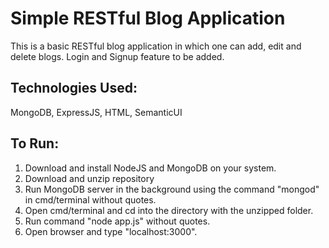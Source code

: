# Simple RESTful Blog Application
This is a basic RESTful blog application in which one can add, edit and delete blogs. Login and Signup feature to be added.
## Technologies Used:
MongoDB, ExpressJS, HTML, SemanticUI

## To Run:
1. Download and install NodeJS and MongoDB on your system.
2. Download and unzip repository
3. Run MongoDB server in the background using the command "mongod" in cmd/terminal without quotes.
4. Open cmd/terminal and cd into the directory with the unzipped folder.
5. Run command "node app.js" without quotes.
6. Open browser and type "localhost:3000".
